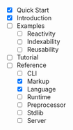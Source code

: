 
* [x] Quick Start
* [x] Introduction
* [ ] Examples
  * [ ] Reactivity
  * [ ] Indexability
  * [ ] Reusability
* [ ] Tutorial
* [ ] Reference
  * [ ] CLI
  * [x] Markup
  * [x] Language
  * [ ] Runtime
  * [ ] Preprocessor
  * [ ] Stdlib
  * [ ] Server
